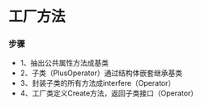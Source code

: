 # 工厂方法
### 步骤
- 1、抽出公共属性方法成基类
- 2、子类（PlusOperator）通过结构体嵌套继承基类
- 3、封装子类的所有方法成interfere（Operator）
- 4、工厂类定义Create方法，返回子类接口（Operator）